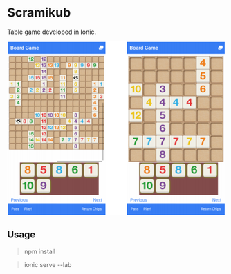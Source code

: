 # Scramikub
Table game developed in Ionic.

![Alt text](resources/screenshots/overview.PNG?raw=true "Scramikub Overview")

## Usage

> npm install

> ionic serve --lab
